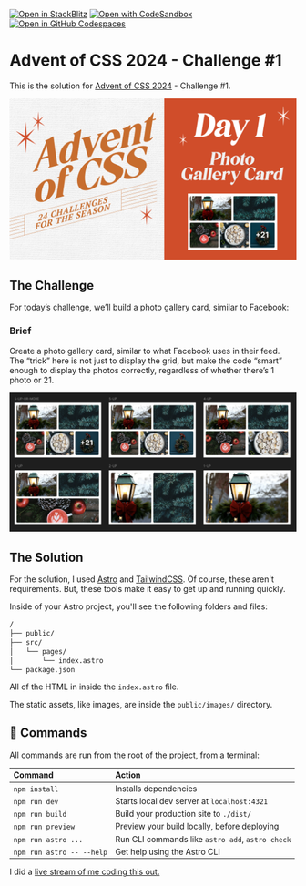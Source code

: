[![Open in StackBlitz](https://developer.stackblitz.com/img/open_in_stackblitz.svg)](https://stackblitz.com/github/AdventOfCSS/2024-12-01__photo-gallery)
[![Open with CodeSandbox](https://assets.codesandbox.io/github/button-edit-lime.svg)](https://codesandbox.io/p/sandbox/github/AdventOfCSS/2024-12-01__photo-gallery)
[![Open in GitHub Codespaces](https://github.com/codespaces/badge.svg)](https://codespaces.new/AdventOfCSS/2024-12-01__photo-gallery)

# Advent of CSS 2024 - Challenge #1

This is the solution for [Advent of CSS 2024](https://adventofcss.com) - Challenge #1.

![](./images/CSS-CHALLENGE-1.png)

## The Challenge

For today’s challenge, we’ll build a photo gallery card, similar to Facebook:

### Brief

Create a photo gallery card, similar to what Facebook uses in their feed. The “trick” here is not just to display the grid, but make the code “smart” enough to display the photos correctly, regardless of whether there’s 1 photo or 21.

![](./images/day-1.png)

## The Solution

For the solution, I used [Astro](https://astro.build/) and [TailwindCSS](https://tailwindcss.com/). Of course, these aren't requirements. But, these tools make it easy to get up and running quickly.

Inside of your Astro project, you'll see the following folders and files:

```text
/
├── public/
├── src/
│   └── pages/
│       └── index.astro
└── package.json
```

All of the HTML in inside the `index.astro` file.

The static assets, like images, are inside the `public/images/` directory.

## 🧞 Commands

All commands are run from the root of the project, from a terminal:

| Command                   | Action                                           |
| :------------------------ | :----------------------------------------------- |
| `npm install`             | Installs dependencies                            |
| `npm run dev`             | Starts local dev server at `localhost:4321`      |
| `npm run build`           | Build your production site to `./dist/`          |
| `npm run preview`         | Preview your build locally, before deploying     |
| `npm run astro ...`       | Run CLI commands like `astro add`, `astro check` |
| `npm run astro -- --help` | Get help using the Astro CLI                     |

I did a [live stream of me coding this out.](https://youtu.be/UfxfvsgVnVM)
